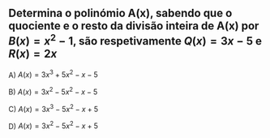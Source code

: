 ## Determina o polinómio A(x), sabendo que o quociente e o resto da divisão inteira de A(x) por $B(x) = x^{2} -1$, são respetivamente $Q(x) = 3x-5$  e $R(x) = 2x$

A) $A(x) = 3x^{3} + 5x^{2} -x -5$

B) $A(x) = 3x^{2} - 5x^{2} -x -5$ 
 
C) $A(x) = 3x^{3} - 5x^{2} -x +5$

D) $A(x) = 3x^{2} - 5x^{2} -x +5$